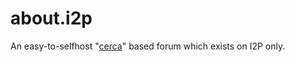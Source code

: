 # about.i2p

An easy-to-selfhost "[cerca](github.com/cblgh/cerca)" based forum which exists on I2P only.
